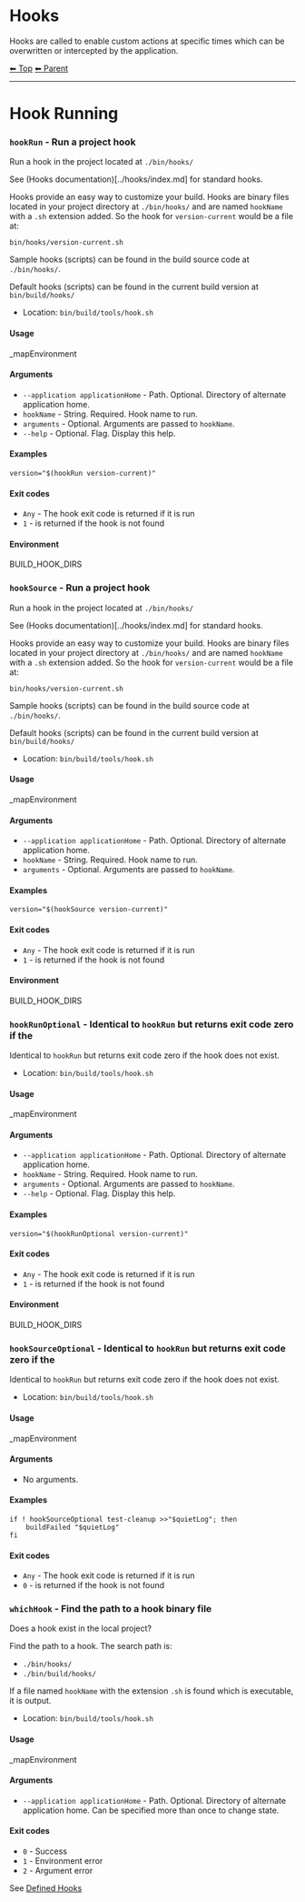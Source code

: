 # Hooks

Hooks are called to enable custom actions at specific times which can be overwritten or intercepted by the application.

<!-- TEMPLATE header 2 -->
[⬅ Top](index.md) [⬅ Parent ](../index.md)
<hr />

# Hook Running

### `hookRun` - Run a project hook

Run a hook in the project located at `./bin/hooks/`

See (Hooks documentation)[../hooks/index.md] for standard hooks.

Hooks provide an easy way to customize your build. Hooks are binary files located in your project directory at `./bin/hooks/` and are named `hookName` with a `.sh` extension added.
So the hook for `version-current` would be a file at:

    bin/hooks/version-current.sh

Sample hooks (scripts) can be found in the build source code at `./bin/hooks/`.

Default hooks (scripts) can be found in the current build version at `bin/build/hooks/`

- Location: `bin/build/tools/hook.sh`

#### Usage

_mapEnvironment

#### Arguments

- `--application applicationHome` - Path. Optional. Directory of alternate application home.
- `hookName` - String. Required. Hook name to run.
- `arguments` - Optional. Arguments are passed to `hookName`.
- `--help` - Optional. Flag. Display this help.

#### Examples

    version="$(hookRun version-current)"

#### Exit codes

- `Any` - The hook exit code is returned if it is run
- `1` - is returned if the hook is not found

#### Environment

BUILD_HOOK_DIRS
### `hookSource` - Run a project hook

Run a hook in the project located at `./bin/hooks/`

See (Hooks documentation)[../hooks/index.md] for standard hooks.

Hooks provide an easy way to customize your build. Hooks are binary files located in your project directory at `./bin/hooks/` and are named `hookName` with a `.sh` extension added.
So the hook for `version-current` would be a file at:

    bin/hooks/version-current.sh

Sample hooks (scripts) can be found in the build source code at `./bin/hooks/`.

Default hooks (scripts) can be found in the current build version at `bin/build/hooks/`

- Location: `bin/build/tools/hook.sh`

#### Usage

_mapEnvironment

#### Arguments

- `--application applicationHome` - Path. Optional. Directory of alternate application home.
- `hookName` - String. Required. Hook name to run.
- `arguments` - Optional. Arguments are passed to `hookName`.

#### Examples

    version="$(hookSource version-current)"

#### Exit codes

- `Any` - The hook exit code is returned if it is run
- `1` - is returned if the hook is not found

#### Environment

BUILD_HOOK_DIRS

### `hookRunOptional` - Identical to `hookRun` but returns exit code zero if the

Identical to `hookRun` but returns exit code zero if the hook does not exist.

- Location: `bin/build/tools/hook.sh`

#### Usage

_mapEnvironment

#### Arguments

- `--application applicationHome` - Path. Optional. Directory of alternate application home.
- `hookName` - String. Required. Hook name to run.
- `arguments` - Optional. Arguments are passed to `hookName`.
- `--help` - Optional. Flag. Display this help.

#### Examples

    version="$(hookRunOptional version-current)"

#### Exit codes

- `Any` - The hook exit code is returned if it is run
- `1` - is returned if the hook is not found

#### Environment

BUILD_HOOK_DIRS
### `hookSourceOptional` - Identical to `hookRun` but returns exit code zero if the

Identical to `hookRun` but returns exit code zero if the hook does not exist.

- Location: `bin/build/tools/hook.sh`

#### Usage

_mapEnvironment

#### Arguments

- No arguments.

#### Examples

    if ! hookSourceOptional test-cleanup >>"$quietLog"; then
        buildFailed "$quietLog"
    fi

#### Exit codes

- `Any` - The hook exit code is returned if it is run
- `0` - is returned if the hook is not found

### `whichHook` - Find the path to a hook binary file

Does a hook exist in the local project?

Find the path to a hook. The search path is:

- `./bin/hooks/`
- `./bin/build/hooks/`

If a file named `hookName` with the extension `.sh` is found which is executable, it is output.

- Location: `bin/build/tools/hook.sh`

#### Usage

_mapEnvironment

#### Arguments

- `--application applicationHome` - Path. Optional. Directory of alternate application home. Can be specified more than once to change state.

#### Exit codes

- `0` - Success
- `1` - Environment error
- `2` - Argument error

See [Defined Hooks](hooks.md)
